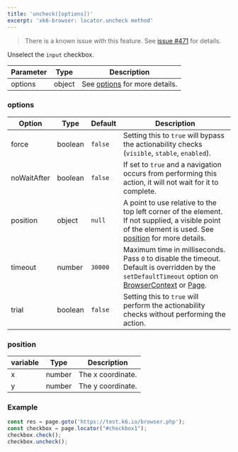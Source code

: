 ```yaml
---
title: 'uncheck([options])'
excerpt: 'xk6-browser: locator.uncheck method'
---
```


<Blockquote mod="warning">

There is a known issue with this feature. See [issue #471](https://github.com/grafana/xk6-browser/issues/471) for details.

</Blockquote>

Unselect the `input` checkbox.

| Parameter | Type   | Description                               |
| --------- | ------ | ----------------------------------------- |
| options   | object | See [options](#options) for more details. |

### options

<!-- vale off -->

| Option      | Type    | Default | Description                                                                                                                                                                                                                           |
|-------------|---------|---------|---------------------------------------------------------------------------------------------------------------------------------------------------------------------------------------------------------------------------------------|
| force       | boolean | `false` | Setting this to `true` will bypass the actionability checks (`visible`, `stable`, `enabled`).                                                                                                                                         |
| noWaitAfter | boolean | `false` | If set to `true` and a navigation occurs from performing this action, it will not wait for it to complete.                                                                                                                            |
| position    | object  | `null`  | A point to use relative to the top left corner of the element. If not supplied, a visible point of the element is used. See [position](#position) for more details.                                                                   |
| timeout     | number  | `30000` | Maximum time in milliseconds. Pass `0` to disable the timeout. Default is overridden by the `setDefaultTimeout` option on [BrowserContext](/javascript-api/xk6-browser/browsercontext/) or [Page](/javascript-api/xk6-browser/page/). |
| trial       | boolean | `false` | Setting this to `true` will perform the actionability checks without performing the action.                                                                                                                                           |

### position

| variable | Type   | Description       |
|----------|--------|-------------------|
| x        | number | The x coordinate. |
| y        | number | The y coordinate. |

### Example

<CodeGroup labels={[]}>

<!-- eslint-skip -->

```javascript
const res = page.goto('https://test.k6.io/browser.php');
const checkbox = page.locator("#checkbox1");
checkbox.check();
checkbox.uncheck();
```

</CodeGroup>
